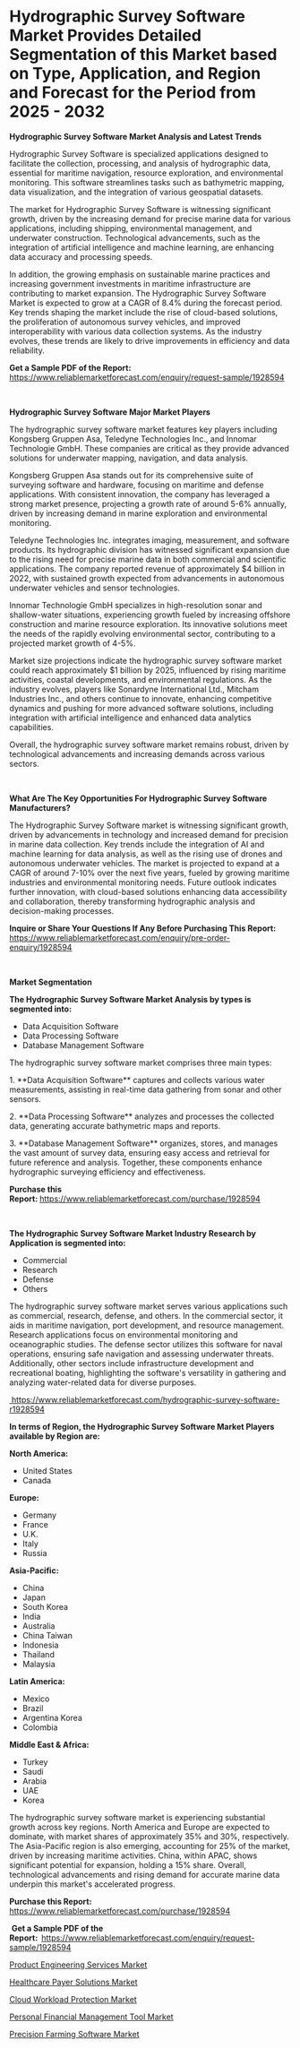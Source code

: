 <p><h1>Hydrographic Survey Software Market Provides Detailed Segmentation of this Market based on Type, Application, and Region and Forecast for the Period from 2025 - 2032</h1></p><p><strong>Hydrographic Survey Software Market Analysis and Latest Trends</strong></p>
<p><p>Hydrographic Survey Software is specialized applications designed to facilitate the collection, processing, and analysis of hydrographic data, essential for maritime navigation, resource exploration, and environmental monitoring. This software streamlines tasks such as bathymetric mapping, data visualization, and the integration of various geospatial datasets. </p><p>The market for Hydrographic Survey Software is witnessing significant growth, driven by the increasing demand for precise marine data for various applications, including shipping, environmental management, and underwater construction. Technological advancements, such as the integration of artificial intelligence and machine learning, are enhancing data accuracy and processing speeds. </p><p>In addition, the growing emphasis on sustainable marine practices and increasing government investments in maritime infrastructure are contributing to market expansion. The Hydrographic Survey Software Market is expected to grow at a CAGR of 8.4% during the forecast period. Key trends shaping the market include the rise of cloud-based solutions, the proliferation of autonomous survey vehicles, and improved interoperability with various data collection systems. As the industry evolves, these trends are likely to drive improvements in efficiency and data reliability.</p></p>
<p><strong>Get a Sample PDF of the Report:&nbsp;</strong> <a href="https://www.reliablemarketforecast.com/enquiry/request-sample/1928594?utm_campaign=1833&utm_medium=2&utm_source=Github&utm_content=ia&utm_term=09032025&utm_id=hydrographic-survey-software">https://www.reliablemarketforecast.com/enquiry/request-sample/1928594</a></p>
<p>&nbsp;</p>
<p><strong>Hydrographic Survey Software Major Market Players</strong></p>
<p><p>The hydrographic survey software market features key players including Kongsberg Gruppen Asa, Teledyne Technologies Inc., and Innomar Technologie GmbH. These companies are critical as they provide advanced solutions for underwater mapping, navigation, and data analysis.</p><p>Kongsberg Gruppen Asa stands out for its comprehensive suite of surveying software and hardware, focusing on maritime and defense applications. With consistent innovation, the company has leveraged a strong market presence, projecting a growth rate of around 5-6% annually, driven by increasing demand in marine exploration and environmental monitoring.</p><p>Teledyne Technologies Inc. integrates imaging, measurement, and software products. Its hydrographic division has witnessed significant expansion due to the rising need for precise marine data in both commercial and scientific applications. The company reported revenue of approximately $4 billion in 2022, with sustained growth expected from advancements in autonomous underwater vehicles and sensor technologies.</p><p>Innomar Technologie GmbH specializes in high-resolution sonar and shallow-water situations, experiencing growth fueled by increasing offshore construction and marine resource exploration. Its innovative solutions meet the needs of the rapidly evolving environmental sector, contributing to a projected market growth of 4-5%.</p><p>Market size projections indicate the hydrographic survey software market could reach approximately $1 billion by 2025, influenced by rising maritime activities, coastal developments, and environmental regulations. As the industry evolves, players like Sonardyne International Ltd., Mitcham Industries Inc., and others continue to innovate, enhancing competitive dynamics and pushing for more advanced software solutions, including integration with artificial intelligence and enhanced data analytics capabilities.</p><p>Overall, the hydrographic survey software market remains robust, driven by technological advancements and increasing demands across various sectors.</p></p>
<p>&nbsp;</p>
<p><strong>What Are The Key Opportunities For Hydrographic Survey Software Manufacturers?</strong></p>
<p><p>The Hydrographic Survey Software market is witnessing significant growth, driven by advancements in technology and increased demand for precision in marine data collection. Key trends include the integration of AI and machine learning for data analysis, as well as the rising use of drones and autonomous underwater vehicles. The market is projected to expand at a CAGR of around 7-10% over the next five years, fueled by growing maritime industries and environmental monitoring needs. Future outlook indicates further innovation, with cloud-based solutions enhancing data accessibility and collaboration, thereby transforming hydrographic analysis and decision-making processes.</p></p>
<p><strong>Inquire or Share Your Questions If Any Before Purchasing This Report:</strong> <a href="https://www.reliablemarketforecast.com/enquiry/pre-order-enquiry/1928594?utm_campaign=1833&utm_medium=2&utm_source=Github&utm_content=ia&utm_term=09032025&utm_id=hydrographic-survey-software">https://www.reliablemarketforecast.com/enquiry/pre-order-enquiry/1928594</a></p>
<p>&nbsp;</p>
<p><strong>Market Segmentation</strong></p>
<p><strong>The Hydrographic Survey Software Market Analysis by types is segmented into:</strong></p>
<p><ul><li>Data Acquisition Software</li><li>Data Processing Software</li><li>Database Management Software</li></ul></p>
<p><p>The hydrographic survey software market comprises three main types: </p><p>1. **Data Acquisition Software** captures and collects various water measurements, assisting in real-time data gathering from sonar and other sensors.  </p><p>2. **Data Processing Software** analyzes and processes the collected data, generating accurate bathymetric maps and reports.  </p><p>3. **Database Management Software** organizes, stores, and manages the vast amount of survey data, ensuring easy access and retrieval for future reference and analysis. Together, these components enhance hydrographic surveying efficiency and effectiveness.</p></p>
<p><strong>Purchase this Report:&nbsp;</strong><a href="https://www.reliablemarketforecast.com/purchase/1928594?utm_campaign=1833&utm_medium=2&utm_source=Github&utm_content=ia&utm_term=09032025&utm_id=hydrographic-survey-software">https://www.reliablemarketforecast.com/purchase/1928594</a></p>
<p>&nbsp;</p>
<p><strong>The Hydrographic Survey Software Market Industry Research by Application is segmented into:</strong></p>
<p><ul><li>Commercial</li><li>Research</li><li>Defense</li><li>Others</li></ul></p>
<p><p>The hydrographic survey software market serves various applications such as commercial, research, defense, and others. In the commercial sector, it aids in maritime navigation, port development, and resource management. Research applications focus on environmental monitoring and oceanographic studies. The defense sector utilizes this software for naval operations, ensuring safe navigation and assessing underwater threats. Additionally, other sectors include infrastructure development and recreational boating, highlighting the software's versatility in gathering and analyzing water-related data for diverse purposes.</p></p>
<p><a href="https://www.reliablemarketforecast.com/hydrographic-survey-software-r1928594?utm_campaign=1833&utm_medium=2&utm_source=Github&utm_content=ia&utm_term=09032025&utm_id=hydrographic-survey-software">&nbsp;https://www.reliablemarketforecast.com/hydrographic-survey-software-r1928594</a></p>
<p><strong>In terms of Region, the Hydrographic Survey Software Market Players available by Region are:</strong></p>
<p>
    <p> <strong> North America: </strong>
        <ul>
            <li>United States</li>
            <li>Canada</li>
        </ul>
        </p> 
    <p> <strong> Europe: </strong>
        <ul>
            <li>Germany</li>
            <li>France</li>
            <li>U.K.</li>
            <li>Italy</li>
            <li>Russia</li>
        </ul>
        </p> 
    <p> <strong> Asia-Pacific: </strong>
        <ul>
            <li>China</li>
            <li>Japan</li>
            <li>South Korea</li>
            <li>India</li>
            <li>Australia</li>
            <li>China Taiwan</li>
            <li>Indonesia</li>
            <li>Thailand</li>
            <li>Malaysia</li>
        </ul>
        </p> 
    <p> <strong> Latin America: </strong>
        <ul>
            <li>Mexico</li>
            <li>Brazil</li>
            <li>Argentina Korea</li>
            <li>Colombia</li>
        </ul>
        </p> 
    <p> <strong> Middle East & Africa: </strong>
        <ul>
            <li>Turkey</li>
            <li>Saudi</li>
            <li>Arabia</li>
            <li>UAE</li>
            <li>Korea</li>
        </ul>
    </p>
    </p>
<p><p>The hydrographic survey software market is experiencing substantial growth across key regions. North America and Europe are expected to dominate, with market shares of approximately 35% and 30%, respectively. The Asia-Pacific region is also emerging, accounting for 25% of the market, driven by increasing maritime activities. China, within APAC, shows significant potential for expansion, holding a 15% share. Overall, technological advancements and rising demand for accurate marine data underpin this market's accelerated progress.</p></p>
<p><strong>Purchase this Report: </strong><a href="https://www.reliablemarketforecast.com/purchase/1928594?utm_campaign=1833&utm_medium=2&utm_source=Github&utm_content=ia&utm_term=09032025&utm_id=hydrographic-survey-software">https://www.reliablemarketforecast.com/purchase/1928594</a></p>
<p>&nbsp;<strong>Get a Sample PDF of the Report:&nbsp;&nbsp;</strong><a href="https://www.reliablemarketforecast.com/enquiry/request-sample/1928594?utm_campaign=1833&utm_medium=2&utm_source=Github&utm_content=ia&utm_term=09032025&utm_id=hydrographic-survey-software">https://www.reliablemarketforecast.com/enquiry/request-sample/1928594</a></p>
<p><strong></strong></p>
<p><p><a href="https://github.com/handyiongikg/Market-Research-Report-List-1/blob/main/product-engineering-services-market.md?utm_campaign=1833&utm_medium=2&utm_source=Github&utm_content=ia&utm_term=09032025&utm_id=hydrographic-survey-software">Product Engineering Services Market</a></p><p><a href="https://github.com/cwasicioaie/Market-Research-Report-List-1/blob/main/healthcare-payer-solutions-market.md?utm_campaign=1833&utm_medium=2&utm_source=Github&utm_content=ia&utm_term=09032025&utm_id=hydrographic-survey-software">Healthcare Payer Solutions Market</a></p><p><a href="https://github.com/nellygussisy/Market-Research-Report-List-1/blob/main/cloud-workload-protection-market.md?utm_campaign=1833&utm_medium=2&utm_source=Github&utm_content=ia&utm_term=09032025&utm_id=hydrographic-survey-software">Cloud Workload Protection Market</a></p><p><a href="https://github.com/ebalabenoot/Market-Research-Report-List-1/blob/main/personal-financial-management-tool-market.md?utm_campaign=1833&utm_medium=2&utm_source=Github&utm_content=ia&utm_term=09032025&utm_id=hydrographic-survey-software">Personal Financial Management Tool Market</a></p><p><a href="https://github.com/qianyateina/Market-Research-Report-List-1/blob/main/precision-farming-software-market.md?utm_campaign=1833&utm_medium=2&utm_source=Github&utm_content=ia&utm_term=09032025&utm_id=hydrographic-survey-software">Precision Farming Software Market</a></p></p>